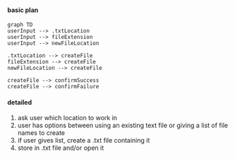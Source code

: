 #### basic plan

```mermaid
graph TD
userInput --> .txtLocation
userInput --> fileExtension
userInput --> newFileLocation

.txtLocation --> createFile
fileExtension --> createFile
newFileLocation --> createFile

createFile --> confirmSuccess
createFile --> confirmFailure

```

#### detailed

1. ask user which location to work in
2. user has options between using an existing text file or giving a list of file names to create
3. if user gives list, create a .txt file containing it
4. store in .txt file and/or open it
